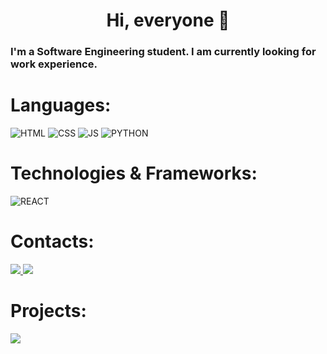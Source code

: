 <h1 align="center">Hi, everyone 👋</h1>
<h3 >I'm a Software Engineering student. I am currently looking for work experience.</h3>

<h1>Languages:</h1>
<div>
<img src="https://img.shields.io/badge/HTML-black?style=for-the-badge&logo=html5" title="HTML"/>
<img src="https://img.shields.io/badge/CSS-black?&style=for-the-badge&logo=css3&logoColor=blue"title="CSS"/>
<img src="https://img.shields.io/badge/javascript-black?style=for-the-badge&logo=javascript" title="JS"/>
<img src="https://img.shields.io/badge/python-black?style=for-the-badge&logo=python"title="PYTHON"/>
<h1>Technologies & Frameworks:</h1>         
</div>
<img src="https://img.shields.io/badge/React-20232A?style=for-the-badge&logo=react&logoColor=61DAFB" title="REACT" />
</div>
<h1>Contacts:</h1>
<div>
  <a href="https://www.linkedin.com/in/vinicius-henrique-benassuli-lima-614261248/" target="_blank"> <img src="https://img.shields.io/badge/-LinkedIn-%230077B5?style=for-the-badge&logo=linkedin&logoColor=white"> </a>
  <a href = "mailto:vinihenrique67@icloud.com"><img src="https://img.shields.io/badge/Gmail-D14836?style=for-the-badge&logo=gmail&logoColor=white" target="_blank"></a>
  </div>
  <h1>Projects:</h1>
  <div>
    <a href='https://vnnih.github.io/calc.js/'><img src='https://img.shields.io/badge/CALCULADORA-white?style=for-the-badge&logo=FeatHub&logoColor=black'/>
    </a>
    
  </div>
  

